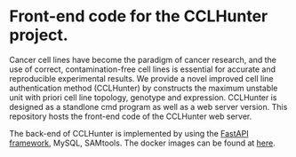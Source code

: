 # Front-end code for the CCLHunter project.


Cancer cell lines have become the paradigm of cancer research, and the use of correct, contamination-free cell lines is essential for accurate and reproducible experimental results. We provide a novel improved cell line authentication method (CCLHunter) by constructs the maximum unstable unit with priori cell line topology, genotype and expression. 
CCLHunter is designed as a standlone cmd program as well as a web server version. This repository hosts the front-end code of the CCLHunter web server.

The back-end of CCLHunter is implemented by using the [FastAPI framework](https://fastapi.tiangolo.com/), MySQL, SAMtools. The docker images can be found at [here](https://hub.docker.com/repository/docker/zhengxc1993/cclhunter).

